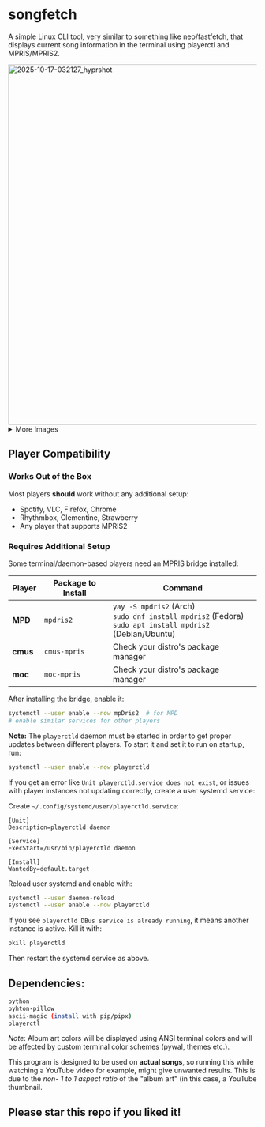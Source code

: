# songfetch
A simple Linux CLI tool, very similar to something like neo/fastfetch, that displays current song information in the terminal using playerctl and MPRIS/MPRIS2.

<img width="1186" height="730" alt="2025-10-17-032127_hyprshot" src="https://github.com/user-attachments/assets/761d714a-932d-4c5b-8065-5f6ae9fcb505" />

<details>
  <summary>More Images</summary>
  <img width="2241" height="1400" alt="2025-10-17-031524_hyprshot" src="https://github.com/user-attachments/assets/32ff2ed2-dce1-47f5-b3f7-9aa397152588" />
<img width="2241" height="1401" alt="2025-10-17-031901_hyprshot" src="https://github.com/user-attachments/assets/adf539ad-9fda-4283-99b5-3c7e7f44a834" />
</details>


## Player Compatibility

### Works Out of the Box

Most players **should** work without any additional setup:
- Spotify, VLC, Firefox, Chrome
- Rhythmbox, Clementine, Strawberry
- Any player that supports MPRIS2

### Requires Additional Setup

Some terminal/daemon-based players need an MPRIS bridge installed:

| Player | Package to Install | Command |
|--------|-------------------|---------|
| **MPD** | `mpdris2` | `yay -S mpdris2` (Arch)<br>`sudo dnf install mpdris2` (Fedora)<br>`sudo apt install mpdris2` (Debian/Ubuntu)|
| **cmus** | `cmus-mpris` | Check your distro's package manager |
| **moc** | `moc-mpris` | Check your distro's package manager |

After installing the bridge, enable it:
```bash
systemctl --user enable --now mpDris2  # for MPD
# enable similar services for other players
```

**Note:** The `playerctld` daemon must be started in order to get proper updates between different players. To start it and set it to run on startup, run:
```bash
systemctl --user enable --now playerctld
```

If you get an error like `Unit playerctld.service does not exist`, or issues with player instances not updating correctly, create a user systemd service:

Create `~/.config/systemd/user/playerctld.service`:
```
[Unit]
Description=playerctld daemon

[Service]
ExecStart=/usr/bin/playerctld daemon

[Install]
WantedBy=default.target
```

Reload user systemd and enable with:
```bash
systemctl --user daemon-reload
systemctl --user enable --now playerctld
```

If you see `playerctld DBus service is already running`, it means another instance is active. Kill it with:
```bash
pkill playerctld
```
Then restart the systemd service as above.

## Dependencies:
```bash
python
pyhton-pillow
ascii-magic (install with pip/pipx)
playerctl
```

*Note*: Album art colors will be displayed using ANSI terminal colors and will be affected by custom terminal color schemes (pywal, themes etc.).

This program is designed to be used on **actual songs**, so running this while watching a YouTube video for example, might give unwanted results. This is due to the *non- 1 to 1 aspect ratio* of the "album art" (in this case, a YouTube thumbnail.

## Please star this repo if you liked it!
